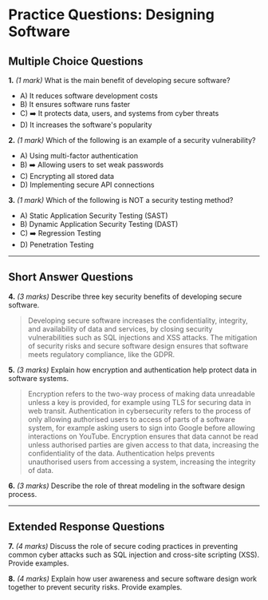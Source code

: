 # **Practice Questions: Designing Software**

## **Multiple Choice Questions**

**1.** *(1 mark)* What is the main benefit of developing secure software?  
   - A) It reduces software development costs  
   - B) It ensures software runs faster  
   - C) ➡️ It protects data, users, and systems from cyber threats  
   - D) It increases the software's popularity  

**2.** *(1 mark)* Which of the following is an example of a security vulnerability?  
   - A) Using multi-factor authentication  
   - B) ➡️ Allowing users to set weak passwords  
   - C) Encrypting all stored data  
   - D) Implementing secure API connections  

**3.** *(1 mark)* Which of the following is NOT a security testing method?  
   - A) Static Application Security Testing (SAST)  
   - B) Dynamic Application Security Testing (DAST)  
   - C) ➡️ Regression Testing  
   - D) Penetration Testing  

---

## **Short Answer Questions**

**4.** *(3 marks)* Describe three key security benefits of developing secure software.  
> Developing secure software increases the confidentiality, integrity, and availability of data and services, by closing security vulnerabilities such as SQL injections and XSS attacks. The mitigation of security risks and secure software design ensures that software meets regulatory compliance, like the GDPR. 

**5.** *(3 marks)* Explain how encryption and authentication help protect data in software systems.  
> Encryption refers to the two-way process of making data unreadable unless a key is provided, for example using TLS for securing data in web transit. Authentication in cybersecurity refers to the process of only allowing authorised users to access of parts of a software system, for example asking users to sign into Google before allowing interactions on YouTube. Encryption ensures that data cannot be read unless authorised parties are given access to that data, increasing the confidentiality of the data. Authentication helps prevents unauthorised users from accessing a system, increasing the integrity of data. 

**6.** *(3 marks)* Describe the role of threat modeling in the software design process.  


---

## **Extended Response Questions**

**7.** *(4 marks)* Discuss the role of secure coding practices in preventing common cyber attacks such as SQL injection and cross-site scripting (XSS). Provide examples.  

**8.** *(4 marks)* Explain how user awareness and secure software design work together to prevent security risks. Provide examples.  
